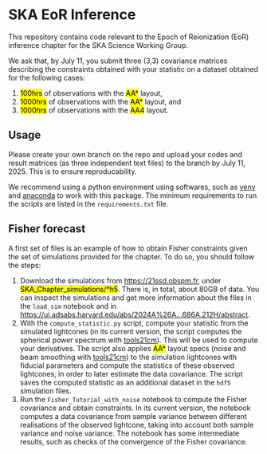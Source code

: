 # SKA EoR Inference

This repository contains code relevant to the Epoch of Reionization (EoR) inference chapter for the SKA Science Working Group.

We ask that, by July 11, you submit three (3,3) covariance matrices describing the constraints obtained with your statistic on a dataset obtained for the following cases:
1. <mark>100hrs</mark> of observations with the <mark>AA*</mark> layout,
2. <mark>1000hrs</mark> of observations with the <mark>AA*</mark> layout, and
3. <mark>1000hrs</mark> of observations with the <mark>AA4</mark> layout.

## Usage

Please create your own branch on the repo and upload your codes and result matrices (as three independent text files) to the branch by July 11, 2025. This is to ensure reproducability.

We recommend using a python environment using softwares, such as [venv](https://docs.python.org/3/library/venv.html) and [anaconda](https://www.anaconda.com/) to work with this package. The minimum requirements to run the scripts are listed in the `requirements.txt` file. 

## Fisher forecast

A first set of files is an example of how to obtain Fisher constraints given the set of simulations provided for the chapter. To do so, you should follow the steps:
1. Download the simulations from https://21ssd.obspm.fr, under <mark>SKA_Chapter_simulations/*h5</mark>. There is, in total, about 80GB of data. You can inspect the simulations and get more information about the files in the `load_sim` notebook and in https://ui.adsabs.harvard.edu/abs/2024A%26A...686A.212H/abstract.
2. With the `compute_statistic.py` script, compute your statistic from the simulated lightcones (in its current version, the script computes the spherical power spectrum with [tools21cm](https://github.com/sambit-giri/tools21cm)). This will be used to compute your derivatives. The script also applies <mark>AA*</mark> layout specs (noise and beam smoothing with [tools21cm](https://github.com/sambit-giri/tools21cm)) to the simulation lightcones with fiducial parameters and compute the statistics of these observed lightcones, in order to later estimate the data covariance. The script saves the computed statistic as an additional dataset in the `hdf5` simulation files.
4. Run the `Fisher_Tutorial_with_noise` notebook to compute the Fisher covariance and obtain constraints. In its current version, the notebook computes a data covariance from sample variance between different realisations of the observed lightcone, taking into account both sample variance and noise variance. The notebook has some intermediate results, such as checks of the convergence of the Fisher covariance.
